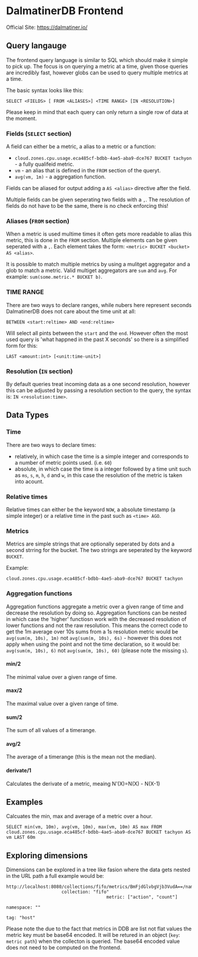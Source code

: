 # DalmatinerDB Frontend

Official Site: https://dalmatiner.io/


## Query langauge

The frontend query language is similar to SQL which should make it simple to pick up. The focus is on querying a metric at a time, given those queries are incredibly fast, however globs can be used to query multiple metrics at a time.

The basic syntax looks like this:
```
SELECT <FIELDS> [ FROM <ALIASES>] <TIME RANGE> [IN <RESOLUTION>]
```

Please keep in mind that each query can only return a single row of data at the moment.

### Fields (`SELECT` section)
A field can either be a metric, a alias to a metric or a function:

* `cloud.zones.cpu.usage.eca485cf-bdbb-4ae5-aba9-dce767 BUCKET tachyon` - a fully qualifeid metric.
* `vm` - an alias that is defined in the `FROM` section of the queryt.
* `avg(vm, 1m)` - a aggregation function.

Fields can be aliased for output adding a `AS <alias>` directive after the field.

Multiple fields can be given seperating two fields with a `,`. The resolution of fields do not have to be the same, there is no check enforcing this!

### Aliases (`FROM` section)
When a metric is used multime times it often gets more readable to alias this metric, this is done in the `FROM` section. Multiple elements can be given seperated with a `,`. Each element takes the form: `<metric> BUCKET <bucket> AS <alias>`.

It is possible to match multiple metrics by using a mulitget aggregator and a glob to match a metric. Valid multiget aggregators are `sum` and `avg`. For example: `sum(some.metric.* BUCKET b)`.

### TIME RANGE
There are two ways to declare ranges, while nubers here represent seconds DalmatinerDB does not care about the time unit at all:

```
BETWEEN <start:reltime> AND <end:reltime>
```

Will select all pints between the `start` and the `end`. However often the most used query is 'what happned in the past X seconds' so there is a simplified form for this:

```
LAST <amount:int> [<unit:time-unit>]
```

### Resolution (`IN` section)
By default queries treat incoming data as a one second resolution, however this can be adjusted by passing a resolution section to the query, the syntax is: `IN <resolution:time>`.

## Data Types

### Time
There are two ways to declare times:

* relatively, in which case the time is a simple integer and corresponds to a number of metric points used. (i.e. `60`)
* absolute, in which case the time is a integer followed by a time unit such as `ms`, `s`, `m`, `h`, `d` and `w`, in this case the resolution of the metric is taken into acount.

### Relative times
Relative times can either be the keyword `NOW`, a absolute timestamp (a simple integer) or a relative time in the past such as `<time> AGO`.

### Metrics
Metrics are simple strings that are optionally seperated by dots and a second strring for the bucket. The two strings are seperated by the keyword `BUCKET`.

Example:
```
cloud.zones.cpu.usage.eca485cf-bdbb-4ae5-aba9-dce767 BUCKET tachyon
```

### Aggregation functions
Aggregation functions aggregate a metric over a given range of time and decrease the resolution by doing so. Aggregation functions can be nested in which case the 'higher' functiosn work with the decreased resolution of lower functions and not the raw resolution. This means the correct code to get the 1m average over 10s sums from a 1s resolution metric would be  `avg(sum(m, 10s), 1m)` not `avg(sum(m, 10s), 6s)` - however this does not apply when using the point and not the time declaration, so it would be: `avg(sum(m, 10s), 6)` not `avg(sum(m, 10s), 60)` (please note the missing `s`).

#### min/2
The minimal value over a given range of time.

#### max/2
The maximal value over a given range of time.

#### sum/2
The sum of all values of a timerange.

#### avg/2
The average of a timerange (this is the mean not the median).

#### derivate/1
Calculates the derivate of a metric, meaing N'(X)=N(X) - N(X-1)

## Examples

Calcuates the min, max and average of a metric over a hour.
```
SELECT min(vm, 10m), avg(vm, 10m), max(vm, 10m) AS max FROM cloud.zones.cpu.usage.eca485cf-bdbb-4ae5-aba9-dce767 BUCKET tachyon AS vm LAST 60m
```

## Exploring dimensions ##

Dimensions can be explored in a tree like fasion where the data gets nested in the URL path a full example would be:

```
http://localhost:8080/collections/fifo/metrics/BmFjdGlvbgVjb3VudA==/namespaces//tags/host/values
                     collection: "fifo"
                                      metric: ["action", "count"]
                                                                  namespace: ""
                                                                               tag: "host"
```

Please note the due to the fact that metrics in DDB are list not flat values the metric key must be base64 encoded. It will be retured in an object (`key`: `metric path`) when the collecton is queried. The base64 encoded value does not need to be computed on the frontend.
